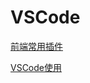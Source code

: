 # VSCode

[前端常用插件](https://blog.csdn.net/m0_46613478/article/details/105581367)

[VSCode使用](https://www.cnblogs.com/qianguyihao/p/10732375.html)